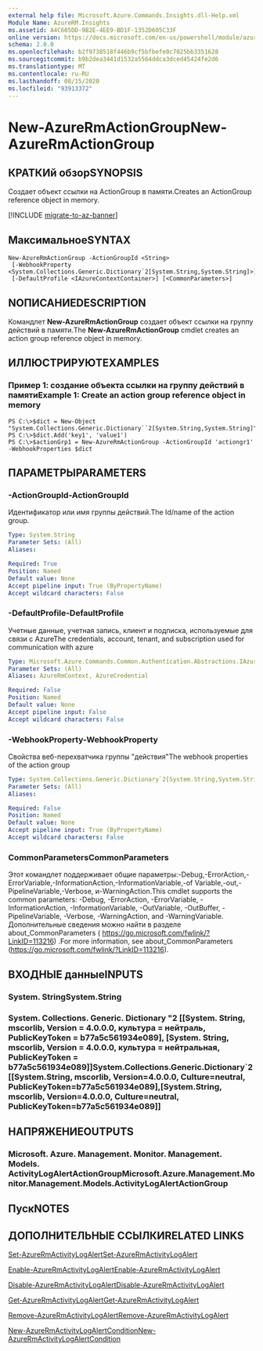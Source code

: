 ```yaml
---
external help file: Microsoft.Azure.Commands.Insights.dll-Help.xml
Module Name: AzureRM.Insights
ms.assetid: A4C605DD-9B2E-4EE9-BD1F-1352D605C33F
online version: https://docs.microsoft.com/en-us/powershell/module/azurerm.insights/new-azurermactiongroup
schema: 2.0.0
ms.openlocfilehash: b2f9738518f446b9cf5bfbefe0c7025bb3351628
ms.sourcegitcommit: b9b2dea3441d1532a5564ddca3dced45424fe2d6
ms.translationtype: MT
ms.contentlocale: ru-RU
ms.lasthandoff: 08/15/2020
ms.locfileid: "93913372"
---
```

# <span data-ttu-id="7769e-101">New-AzureRmActionGroup</span><span class="sxs-lookup"><span data-stu-id="7769e-101">New-AzureRmActionGroup</span></span>

## <span data-ttu-id="7769e-102">КРАТКИй обзор</span><span class="sxs-lookup"><span data-stu-id="7769e-102">SYNOPSIS</span></span>
<span data-ttu-id="7769e-103">Создает объект ссылки на ActionGroup в памяти.</span><span class="sxs-lookup"><span data-stu-id="7769e-103">Creates an ActionGroup reference object in memory.</span></span>

[!INCLUDE [migrate-to-az-banner](../../includes/migrate-to-az-banner.md)]

## <span data-ttu-id="7769e-104">Максимальное</span><span class="sxs-lookup"><span data-stu-id="7769e-104">SYNTAX</span></span>

```
New-AzureRmActionGroup -ActionGroupId <String>
 [-WebhookProperty <System.Collections.Generic.Dictionary`2[System.String,System.String]>]
 [-DefaultProfile <IAzureContextContainer>] [<CommonParameters>]
```

## <span data-ttu-id="7769e-105">NОПИСАНИЕ</span><span class="sxs-lookup"><span data-stu-id="7769e-105">DESCRIPTION</span></span>
<span data-ttu-id="7769e-106">Командлет **New-AzureRmActionGroup** создает объект ссылки на группу действий в памяти.</span><span class="sxs-lookup"><span data-stu-id="7769e-106">The **New-AzureRmActionGroup** cmdlet creates an action group reference object in memory.</span></span>

## <span data-ttu-id="7769e-107">ИЛЛЮСТРИРУЮТ</span><span class="sxs-lookup"><span data-stu-id="7769e-107">EXAMPLES</span></span>

### <span data-ttu-id="7769e-108">Пример 1: создание объекта ссылки на группу действий в памяти</span><span class="sxs-lookup"><span data-stu-id="7769e-108">Example 1: Create an action group reference object in memory</span></span>
```
PS C:\>$dict = New-Object "System.Collections.Generic.Dictionary``2[System.String,System.String]"
PS C:\>$dict.Add('key1', 'value1')
PS C:\>$actionGrp1 = New-AzureRmActionGroup -ActionGroupId 'actiongr1' -WebhookProperties $dict
```

## <span data-ttu-id="7769e-109">ПАРАМЕТРЫ</span><span class="sxs-lookup"><span data-stu-id="7769e-109">PARAMETERS</span></span>

### <span data-ttu-id="7769e-110">-ActionGroupId</span><span class="sxs-lookup"><span data-stu-id="7769e-110">-ActionGroupId</span></span>
<span data-ttu-id="7769e-111">Идентификатор или имя группы действий.</span><span class="sxs-lookup"><span data-stu-id="7769e-111">The Id/name of the action group.</span></span>

```yaml
Type: System.String
Parameter Sets: (All)
Aliases:

Required: True
Position: Named
Default value: None
Accept pipeline input: True (ByPropertyName)
Accept wildcard characters: False
```

### <span data-ttu-id="7769e-112">-DefaultProfile</span><span class="sxs-lookup"><span data-stu-id="7769e-112">-DefaultProfile</span></span>
<span data-ttu-id="7769e-113">Учетные данные, учетная запись, клиент и подписка, используемые для связи с Azure</span><span class="sxs-lookup"><span data-stu-id="7769e-113">The credentials, account, tenant, and subscription used for communication with azure</span></span>

```yaml
Type: Microsoft.Azure.Commands.Common.Authentication.Abstractions.IAzureContextContainer
Parameter Sets: (All)
Aliases: AzureRmContext, AzureCredential

Required: False
Position: Named
Default value: None
Accept pipeline input: False
Accept wildcard characters: False
```

### <span data-ttu-id="7769e-114">-WebhookProperty</span><span class="sxs-lookup"><span data-stu-id="7769e-114">-WebhookProperty</span></span>
<span data-ttu-id="7769e-115">Свойства веб-перехватчика группы "действия"</span><span class="sxs-lookup"><span data-stu-id="7769e-115">The webhook properties of the action group</span></span>

```yaml
Type: System.Collections.Generic.Dictionary`2[System.String,System.String]
Parameter Sets: (All)
Aliases:

Required: False
Position: Named
Default value: None
Accept pipeline input: True (ByPropertyName)
Accept wildcard characters: False
```

### <span data-ttu-id="7769e-116">CommonParameters</span><span class="sxs-lookup"><span data-stu-id="7769e-116">CommonParameters</span></span>
<span data-ttu-id="7769e-117">Этот командлет поддерживает общие параметры:-Debug,-ErrorAction,-ErrorVariable,-InformationAction,-InformationVariable,-of Variable,-out,-PipelineVariable,-Verbose, и-WarningAction.</span><span class="sxs-lookup"><span data-stu-id="7769e-117">This cmdlet supports the common parameters: -Debug, -ErrorAction, -ErrorVariable, -InformationAction, -InformationVariable, -OutVariable, -OutBuffer, -PipelineVariable, -Verbose, -WarningAction, and -WarningVariable.</span></span> <span data-ttu-id="7769e-118">Дополнительные сведения можно найти в разделе about_CommonParameters ( https://go.microsoft.com/fwlink/?LinkID=113216) .</span><span class="sxs-lookup"><span data-stu-id="7769e-118">For more information, see about_CommonParameters (https://go.microsoft.com/fwlink/?LinkID=113216).</span></span>

## <span data-ttu-id="7769e-119">ВХОДНЫЕ данные</span><span class="sxs-lookup"><span data-stu-id="7769e-119">INPUTS</span></span>

### <span data-ttu-id="7769e-120">System. String</span><span class="sxs-lookup"><span data-stu-id="7769e-120">System.String</span></span>

### <span data-ttu-id="7769e-121">System. Collections. Generic. Dictionary "2 [[System. String, mscorlib, Version = 4.0.0.0, культура = нейтраль, PublicKeyToken = b77a5c561934e089], [System. String, mscorlib, Version = 4.0.0.0, культура = нейтральная, PublicKeyToken = b77a5c561934e089]]</span><span class="sxs-lookup"><span data-stu-id="7769e-121">System.Collections.Generic.Dictionary\`2[[System.String, mscorlib, Version=4.0.0.0, Culture=neutral, PublicKeyToken=b77a5c561934e089],[System.String, mscorlib, Version=4.0.0.0, Culture=neutral, PublicKeyToken=b77a5c561934e089]]</span></span>

## <span data-ttu-id="7769e-122">НАПРЯЖЕНИЕ</span><span class="sxs-lookup"><span data-stu-id="7769e-122">OUTPUTS</span></span>

### <span data-ttu-id="7769e-123">Microsoft. Azure. Management. Monitor. Management. Models. ActivityLogAlertActionGroup</span><span class="sxs-lookup"><span data-stu-id="7769e-123">Microsoft.Azure.Management.Monitor.Management.Models.ActivityLogAlertActionGroup</span></span>

## <span data-ttu-id="7769e-124">Пуск</span><span class="sxs-lookup"><span data-stu-id="7769e-124">NOTES</span></span>

## <span data-ttu-id="7769e-125">ДОПОЛНИТЕЛЬНЫЕ ССЫЛКИ</span><span class="sxs-lookup"><span data-stu-id="7769e-125">RELATED LINKS</span></span>

[<span data-ttu-id="7769e-126">Set-AzureRmActivityLogAlert</span><span class="sxs-lookup"><span data-stu-id="7769e-126">Set-AzureRmActivityLogAlert</span></span>](./Set-AzureRmActivityLogAlert.md)

[<span data-ttu-id="7769e-127">Enable-AzureRmActivityLogAlert</span><span class="sxs-lookup"><span data-stu-id="7769e-127">Enable-AzureRmActivityLogAlert</span></span>](./Enable-AzureRmActivityLogAlert.md)

[<span data-ttu-id="7769e-128">Disable-AzureRmActivityLogAlert</span><span class="sxs-lookup"><span data-stu-id="7769e-128">Disable-AzureRmActivityLogAlert</span></span>](./Disable-AzureRmActivityLogAlert.md)

[<span data-ttu-id="7769e-129">Get-AzureRmActivityLogAlert</span><span class="sxs-lookup"><span data-stu-id="7769e-129">Get-AzureRmActivityLogAlert</span></span>](./Get-AzureRmActivityLogAlert.md)

[<span data-ttu-id="7769e-130">Remove-AzureRmActivityLogAlert</span><span class="sxs-lookup"><span data-stu-id="7769e-130">Remove-AzureRmActivityLogAlert</span></span>](./Remove-AzureRmActivityLogAlert.md)

[<span data-ttu-id="7769e-131">New-AzureRmActivityLogAlertCondition</span><span class="sxs-lookup"><span data-stu-id="7769e-131">New-AzureRmActivityLogAlertCondition</span></span>](./Get-AzureRmActivityLogAlertCondition.md)

